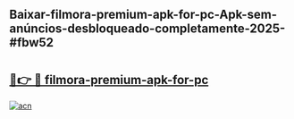 ## Baixar-filmora-premium-apk-for-pc-Apk-sem-anúncios-desbloqueado-completamente-2025-#fbw52

# <h2><a href="https://ainizakaria.my?title=filmora-premium-apk-for-pc&ref=22M">🔗👉 🔴 filmora-premium-apk-for-pc</a></h2>

[![acn](https://github.com/user-attachments/assets/0f9c940e-d8b0-45ae-aac7-cd30a18b3e1c)](https://ainizakaria.my?title=filmora-premium-apk-for-pc&ref=22M)

